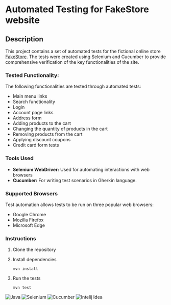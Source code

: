 # Automated Testing for FakeStore website

## Description

This project contains a set of automated tests for the fictional online store [FakeStore](https://fakestore.testelka.pl/). 
The tests were created using Selenium and Cucumber to provide comprehensive verification of the key functionalities of the site.

### Tested Functionality:
The following functionalities are tested through automated tests:
- Main menu links
- Search functionality
- Login
- Account page links
- Address form
- Adding products to the cart
- Changing the quantity of products in the cart
- Removing products from the cart
- Applying discount coupons
- Credit card form tests

### Tools Used
- **Selenium WebDriver:** Used for automating interactions with web browsers
- **Cucumber:** For writing test scenarios in Gherkin language.

### Supported Browsers
Test automation allows tests to be run on three popular web browsers:
- Google Chrome
- Mozilla Firefox
- Microsoft Edge

### Instructions

1. Clone the repository
2. Install dependencies

   `mvn install`
3. Run the tests

   `mvn test`

![Java](https://img.shields.io/badge/Java-%230A1A2F?style=flat&logo=openjdk&logoColor=%236875CD) ![Selenium](https://img.shields.io/badge/Selenium-%230A1A2F?style=flat&logo=Selenium&logoColor=%2300cc00) ![Cucumber](https://img.shields.io/badge/Cucumber-%230A1A2F?style=flat&logo=Cucumber&logoColor=#23D96C)
![Intelij Idea](https://img.shields.io/badge/-IntelliJ%20IDEA-0A1A2F?style=flat&logo=intelliJ-idea&logoColor=0a76ef)
